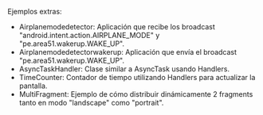 Ejemplos extras:
- Airplanemodedetector: Aplicación que recibe los broadcast "android.intent.action.AIRPLANE_MODE" y "pe.area51.wakerup.WAKE_UP".
- Airplanemodedetectorwakerup: Aplicación que envía el broadcast "pe.area51.wakerup.WAKE_UP".
- AsyncTaskHandler: Clase similar a AsyncTask usando Handlers.
- TimeCounter: Contador de tiempo utilizando Handlers para actualizar la pantalla.
- MultiFragment: Ejemplo de cómo distribuir dinámicamente 2 fragments tanto en modo "landscape" como "portrait".

